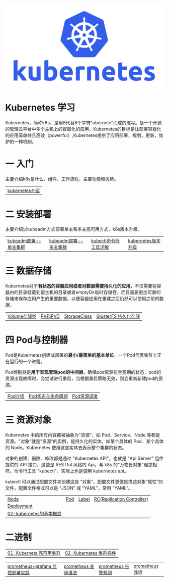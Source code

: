 ![img](assets/k8s-logo.jpeg)







# Kubernetes 学习

​		Kubernetes，简称k8s，是用8代替8个字符"ubernete"而成的缩写。是一个开源的管理云平台中多个主机上的容器化的应用，Kubernetes的目标是让部署容器化的应用简单并且高效（powerful）,Kubernetes提供了应用部署，规划，更新，维护的一种机制。



# 一 入门

主要介绍k8s是什么、组件、工作流程、主要功能和优势。

<table border="0">
<tr>
   <td><a href="概念介绍/kubernetes介绍.md">kubernetes介绍</a></td>
</tr>
</table>



# 二 安装部署

主要介绍以kubeadm方式部署单主和多主高可用方式、k8s版本升级。

<table border="0">
<tr>
   <td><a href="安装部署/kubeadm部署--单主集群.md">kubeadm部署--单主集群</a></td>
   <td><a href="安装部署/kubeadm部署--多主集群.md">kubeadm部署--多主集群</a></td>
   <td><a href="安装部署/kubectl命令行工具详解.md">kubectl命令行工具详解</a></td>
   <td><a href="安装部署/kubernetes版本升级.md">kubernetes版本升级</a></td>
</tr>
</table>




# 三 数据存储

Kubernetes对于**有状态的容器应用或者对数据需要持久化的应用**，不仅需要将容器内的目录挂载到宿主机的目录或者emptyDir临时存储卷，而且需要更加可靠的存储来保存应用产生的重要数据，以便容器应用在重建之后仍然可以使用之前的数据。

<table border="0">
<tr>
   <td><a href="数据存储/Volume存储卷.md">Volume存储卷</a></td>
   <td><a href="数据存储/PV和PVC.md">PV和PVC</a></td>
   <td><a href="数据存储/StorageClass.md">StorageClass</a></td>
   <td><a href="数据存储/GlusterFS持久化存储.md">GlusterFS 持久化存储</a></td>
    </tr>
</table>


# 四 Pod与控制器

Pod是Kubernetes创建或部署的**最小/最简单的基本单位**，一个Pod代表集群上正在运行的一个进程。

Pod控制器是**用于实现管理pod的中间层**，确保pod资源符合预期的状态，pod的资源出现故障时，会尝试进行重启，当根据重启策略无效，则会重新新建pod的资源。



<table border="0">
<tr>
   <td><a href="Pod与控制器/Pod介绍.md">Pod介绍</a></td>
   <td><a href="Pod与控制器/Pod状态与生命周期.md">Pod状态与生命周期</a></td>
   <td><a href="Pod与控制器/Pod资源调度.md">Pod资源调度</a></td>
</tr>
</table>








# 三 资源对象

Kubernetes 中的所有内容都被抽象为"资源"，如 Pod、Service、Node 等都是资源。"对象"就是"资源"的实例，是持久化的实体。如某个具体的 Pod、某个具体的 Node。Kubernetes 使用这些实体去表示整个集群的状态。

对象的创建、删除、修改都是通过 "Kubernetes API"，也就是 "Api Server" 组件提供的 API 接口，这些是 RESTful 风格的 Api，与 k8s 的"万物皆对象"理念相符。命令行工具 "kubectl"，实际上也是调用 kubernetes api。

kubectl 可以通过配置文件来创建这些 “对象”，配置文件更像是描述对象“属性”的文件，配置文件格式可以是 “JSON” 或 “YAML”，常用 “YAML”。

<table border="0">
<tr>
   <td><a href="Kubernetes学习/Node.md">Node</a></td>
   <td><a href="Kubernetes学习/Pod.md">Pod</a></td>
   <td><a href="Kubernetes学习/Label.md">Label</a></td>
   <td><a href="Kubernetes学习/RC(Replication Co.mdntroller).md">RC(Replication Controller)</a></td>
</tr>
<tr>
   <td><a href="Kubernetes学习/Deployment.md">Deployment</a></td>
</tr>
<tr>
   <td><a href="Kubernetes学习/02-kubernetes的基本概念.md">02-kubernetes的基本概念</a></td>
</tr>
</table>














# 二进制

<table border="0">
    <tr>
        <td><a href="二进制/01-Kubernets高可用集群.md">01-Kubernets 高可用集群</a></td>
        <td><a href="二进制/02-Kubernetes集群插件.md">02-Kubernetes 集群插件</a></td>
    </tr>
</table>
<table border="0">
    <tr>
    <td><a href="二进制/promethues/prometheus+grafana监控部署实践.md">prometheus+grafana 监控部署实践</a></td>
    <td><a href="二进制/promethues/prometheus查询语法.md">prometheus 查询语法</a></td>
    <td><a href="二进制/promethues/prometheus告警规则.md">prometheus 告警规则</a></td>
    <td><a href="二进制/promethues/prometheus浅析.md">prometheus 浅析</a></td>
    </tr>
</table>
